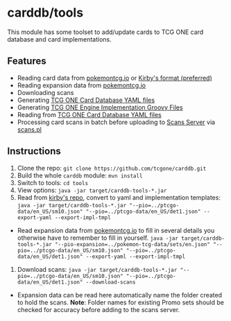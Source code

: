 # carddb/tools

This module has some toolset to add/update cards to TCG ONE card database and card implementations.

## Features

- Reading card data from [pokemontcg.io](https://github.com/PokemonTCG/pokemon-tcg-data/tree/master/cards/en) or [Kirby's format (preferred)]((https://github.com/kirbyUK/ptcgo-data/tree/master/en_US))
- Reading expansion data from [pokemontcg.io](https://github.com/PokemonTCG/pokemon-tcg-data/tree/master/sets)
- Downloading scans
- Generating [TCG ONE Card Database YAML files](https://github.com/tcgone/carddb/tree/master/data/src/main/resources/cards)
- Generating [TCG ONE Engine Implementation Groovy Files](https://github.com/axpendix/tcgone-engine-contrib/tree/master/src/tcgwars/logic/impl)
- Reading from [TCG ONE Card Database YAML files](https://github.com/tcgone/carddb/tree/master/data/src/main/resources/cards)
- Processing card scans in batch before uploading to [Scans Server](https://forum.tcgone.net/t/6697) via [scans.pl](https://github.com/tcgone/carddb/blob/master/tools/scripts/scans.pl)

## Instructions

1. Clone the repo: `git clone https://github.com/tcgone/carddb.git`
1. Build the whole `carddb` module: `mvn install`
1. Switch to tools: `cd tools`
1. View options: `java -jar target/carddb-tools-*.jar`
1. Read from [kirby's repo](https://github.com/kirbyUK/ptcgo-data/tree/master/en_US), convert to yaml and implementation templates: `java -jar target/carddb-tools-*.jar "--pio=../ptcgo-data/en_US/sm10.json" "--pio=../ptcgo-data/en_US/det1.json" --export-yaml --export-impl-tmpl`
  - Read expansion data from [pokemontcg.io](https://github.com/PokemonTCG/pokemon-tcg-data/tree/master/sets) to fill in several details you otherwise have to remember to fill in yourself. `java -jar target/carddb-tools-*.jar "--pio-expansion=../pokemon-tcg-data/sets/en.json" "--pio=../ptcgo-data/en_US/sm10.json" "--pio=../ptcgo-data/en_US/det1.json" --export-yaml --export-impl-tmpl`
1. Download scans: `java -jar target/carddb-tools-*.jar "--pio=../ptcgo-data/en_US/sm10.json" "--pio=../ptcgo-data/en_US/det1.json" --download-scans`
  - Expansion data can be read here automatically name the folder created to hold the scans. **Note**: Folder names for existing Promo sets should be checked for accuracy before adding to the scans server.
